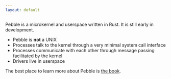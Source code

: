 ```yaml
---
layout: default
---
```


Pebble is a microkernel and userspace written in Rust. It is still early in development.

* Pebble is **not** a UNIX
* Processes talk to the kernel through a very minimal system call interface
* Processes communicate with each other through message passing facilitated by the kernel
* Drivers live in userspace

The best place to learn more about Pebble is [the book](https://isaacwoods.github.io/pebble/book).
